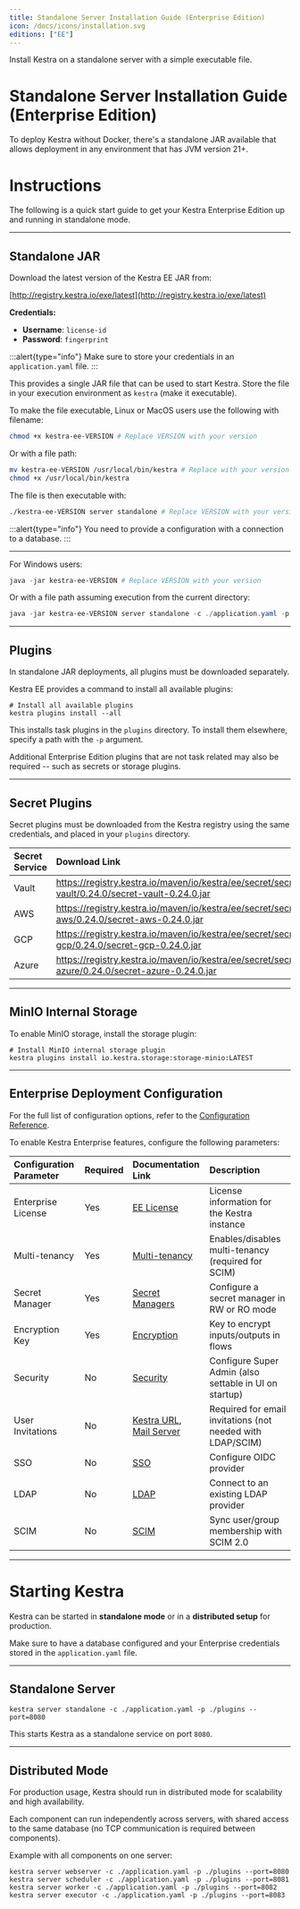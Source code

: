 ```yaml
---
title: Standalone Server Installation Guide (Enterprise Edition)
icon: /docs/icons/installation.svg
editions: ["EE"]
---
```


Install Kestra on a standalone server with a simple executable file.

# Standalone Server Installation Guide (Enterprise Edition)

To deploy Kestra without Docker, there's a standalone JAR available that allows deployment in any environment that has JVM version 21+.

# Instructions

The following is a quick start guide to get your Kestra Enterprise Edition up and running in standalone mode.

---

## Standalone JAR

Download the latest version of the Kestra EE JAR from:

[http://registry.kestra.io/exe/latest](http://registry.kestra.io/exe/latest)

**Credentials:**

- **Username**: `license-id`
- **Password**: `fingerprint`

:::alert{type="info"}
Make sure to store your credentials in an `application.yaml` file.
:::

This provides a single JAR file that can be used to start Kestra. Store the file in your execution environment as `kestra` (make it executable).

To make the file executable, Linux or MacOS users use the following with filename:

```bash
chmod +x kestra-ee-VERSION # Replace VERSION with your version
```

Or with a file path:

```bash
mv kestra-ee-VERSION /usr/local/bin/kestra # Replace with your version and execution environment file path
chmod +x /usr/local/bin/kestra
```

The file is then executable with:

```bash
./kestra-ee-VERSION server standalone # Replace VERSION with your version
```

:::alert{type="info"}
You need to provide a configuration with a connection to a database.
:::

---

For Windows users:

```powershell
java -jar kestra-ee-VERSION # Replace VERSION with your version
```

Or with a file path assuming execution from the current directory:

```powershell
java -jar kestra-ee-VERSION server standalone -c ./application.yaml -p ./plugins --port=8080 # Replace VERSION with your version
```

---

## Plugins

In standalone JAR deployments, all plugins must be downloaded separately.

Kestra EE provides a command to install all available plugins:

```shell
# Install all available plugins
kestra plugins install --all
```

This installs task plugins in the `plugins` directory. To install them elsewhere, specify a path with the `-p` argument.

Additional Enterprise Edition plugins that are not task related may also be required -- such as secrets or storage plugins.

---

## Secret Plugins

Secret plugins must be downloaded from the Kestra registry using the same credentials, and placed in your `plugins` directory.

| Secret Service | Download Link |
| :------------- | :------------- |
| Vault | https://registry.kestra.io/maven/io/kestra/ee/secret/secret-vault/0.24.0/secret-vault-0.24.0.jar |
| AWS | https://registry.kestra.io/maven/io/kestra/ee/secret/secret-aws/0.24.0/secret-aws-0.24.0.jar |
| GCP | https://registry.kestra.io/maven/io/kestra/ee/secret/secret-gcp/0.24.0/secret-gcp-0.24.0.jar |
| Azure | https://registry.kestra.io/maven/io/kestra/ee/secret/secret-azure/0.24.0/secret-azure-0.24.0.jar |

---

## MinIO Internal Storage

To enable MinIO storage, install the storage plugin:

```shell
# Install MinIO internal storage plugin
kestra plugins install io.kestra.storage:storage-minio:LATEST
```

---

## Enterprise Deployment Configuration

For the full list of configuration options, refer to the [Configuration Reference](https://kestra.io/docs/configuration).

To enable Kestra Enterprise features, configure the following parameters:

| Configuration Parameter | Required | Documentation Link | Description |
| :---------------------- | :------- | :----------------- | :---------- |
| Enterprise License | Yes | [EE License](../../configuration/index.md#ee-license) | License information for the Kestra instance |
| Multi-tenancy | Yes | [Multi-tenancy](../../configuration#multi-tenancy) | Enables/disables multi-tenancy (required for SCIM) |
| Secret Manager | Yes | [Secret Managers](/../../configuration#secret-managers) | Configure a secret manager in RW or RO mode |
| Encryption Key | Yes | [Encryption](/../../configuration#encryption) | Key to encrypt inputs/outputs in flows |
| Security | No | [Security](/../../configuration#security) | Configure Super Admin (also settable in UI on startup) |
| User Invitations | No | [Kestra URL](/../../configuration#kestra-url), [Mail Server](/../../configuration#configuring-a-mail-server) | Required for email invitations (not needed with LDAP/SCIM) |
| SSO | No | [SSO](../03.auth/sso/index.md) | Configure OIDC provider |
| LDAP | No | [LDAP](../03.auth/sso/ldap.md) | Connect to an existing LDAP provider |
| SCIM | No | [SCIM](../03.auth/scim/index.md) | Sync user/group membership with SCIM 2.0 |

---

# Starting Kestra

Kestra can be started in **standalone mode** or in a **distributed setup** for production.

Make sure to have a database configured and your Enterprise credentials stored in the `application.yaml` file.

---

## Standalone Server

```shell
kestra server standalone -c ./application.yaml -p ./plugins --port=8080
```

This starts Kestra as a standalone service on port `8080`.

---

## Distributed Mode

For production usage, Kestra should run in distributed mode for scalability and high availability.

Each component can run independently across servers, with shared access to the same database (no TCP communication is required between components).

Example with all components on one server:

```shell
kestra server webserver -c ./application.yaml -p ./plugins --port=8080
kestra server scheduler -c ./application.yaml -p ./plugins --port=8081
kestra server worker -c ./application.yaml -p ./plugins --port=8082
kestra server executor -c ./application.yaml -p ./plugins --port=8083
```
